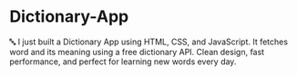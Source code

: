 # Dictionary-App
🔤 I just built a Dictionary App using HTML, CSS, and JavaScript. It fetches word and its meaning using a free dictionary API.  Clean design, fast performance, and perfect for learning new words every day.
